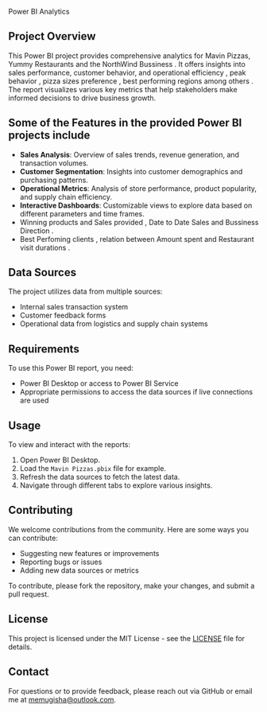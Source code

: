 Power BI Analytics

## Project Overview
This Power BI project provides comprehensive analytics for Mavin Pizzas, Yummy Restaurants and the NorthWind Bussiness . It offers insights into sales performance, customer behavior, and operational efficiency , peak behavior , pizza sizes preference , best performing regions among others . The report visualizes various key metrics that help stakeholders make informed decisions to drive business growth.

## Some of the  Features in the provided Power BI projects include 
- **Sales Analysis**: Overview of sales trends, revenue generation, and transaction volumes.
- **Customer Segmentation**: Insights into customer demographics and purchasing patterns.
- **Operational Metrics**: Analysis of store performance, product popularity, and supply chain efficiency.
- **Interactive Dashboards**: Customizable views to explore data based on different parameters and time frames.
- Winning products and Sales provided , Date to Date Sales and Bussiness Direction .
- Best Perfoming clients , relation between Amount spent and Restaurant visit durations . 

## Data Sources
The project utilizes data from multiple sources:
- Internal sales transaction system
- Customer feedback forms
- Operational data from logistics and supply chain systems

## Requirements
To use this Power BI report, you need:
- Power BI Desktop or access to Power BI Service
- Appropriate permissions to access the data sources if live connections are used

## Usage
To view and interact with the reports:
1. Open Power BI Desktop.
2. Load the `Mavin Pizzas.pbix` file for example.
3. Refresh the data sources to fetch the latest data.
4. Navigate through different tabs to explore various insights.

## Contributing
We welcome contributions from the community. Here are some ways you can contribute:
- Suggesting new features or improvements
- Reporting bugs or issues
- Adding new data sources or metrics

To contribute, please fork the repository, make your changes, and submit a pull request.

## License
This project is licensed under the MIT License - see the [LICENSE](LICENSE.md) file for details.

## Contact
For questions or to provide feedback, please reach out via GitHub or email me at memugisha@outlook.com.

